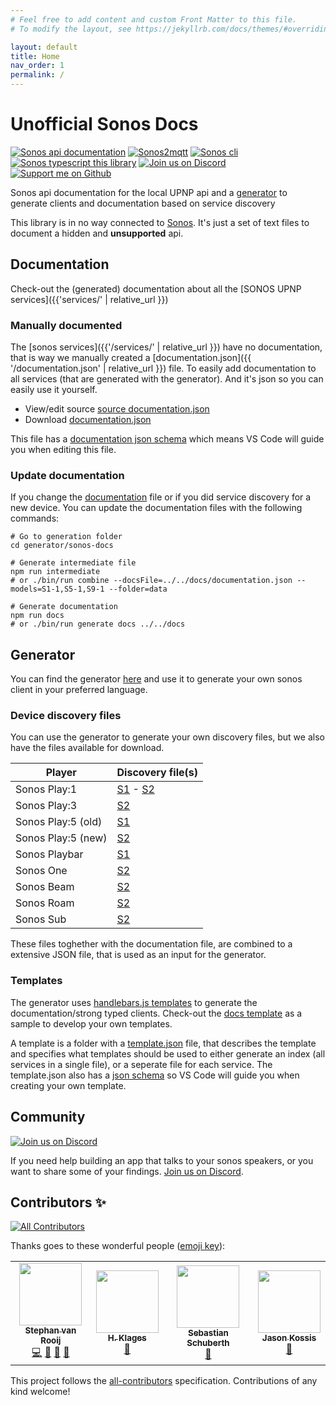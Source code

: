 ```yaml
---
# Feel free to add content and custom Front Matter to this file.
# To modify the layout, see https://jekyllrb.com/docs/themes/#overriding-theme-defaults

layout: default
title: Home
nav_order: 1
permalink: /
---
```


# Unofficial Sonos Docs

[![Sonos api documentation][badge_sonos-docs]][link_sonos-docs]
[![Sonos2mqtt][badge_sonos-mqtt]][link_sonos-mqtt]
[![Sonos cli][badge_sonos-cli]][link_sonos-cli]
[![Sonos typescript this library][badge_sonos-typescript]][link_sonos-typescript]
[![Join us on Discord][badge_discord]][link_discord]
[![Support me on Github][badge_sponsor]][link_sponsor]

Sonos api documentation for the local UPNP api and a [generator](https://github.com/svrooij/sonos-api-docs/tree/main/generator/sonos-docs) to generate clients and documentation based on service discovery

This library is in no way connected to [Sonos](//en.wikipedia.org/wiki/Sonos). It's just a set of text files to document a hidden and **unsupported** api.

## Documentation

Check-out the (generated) documentation about all the [SONOS UPNP services]({{'services/' | relative_url }})

### Manually documented

The [sonos services]({{'/services/' | relative_url }}) have no documentation, that is way we manually created a [documentation.json]({{ '/documentation.json' | relative_url }}) file. To easily add documentation to all services (that are generated with the generator). And it's json so you can easily use it yourself.

- View/edit source [source documentation.json](https://github.com/svrooij/sonos-api-docs/blob/main/docs/documentation.json)
- Download [documentation.json](http://svrooij.io/sonos-api-docs/documentation.json)

This file has a [documentation json schema](https://svrooij.io/sonos-api-docs/schema/documentation.json) which means VS Code will guide you when editing this file.

### Update documentation

If you change the [documentation](#manual-documentation-file) file or if you did service discovery for a new device. You can update the documentation files with the following commands:

```shell
# Go to generation folder
cd generator/sonos-docs

# Generate intermediate file
npm run intermediate
# or ./bin/run combine --docsFile=../../docs/documentation.json --models=S1-1,S5-1,S9-1 --folder=data

# Generate documentation
npm run docs
# or ./bin/run generate docs ../../docs
```

## Generator

You can find the generator [here](https://github.com/svrooij/sonos-api-docs/tree/main/generator/sonos-docs) and use it to generate your own sonos client in your preferred language.

### Device discovery files

You can use the generator to generate your own discovery files, but we also have the files available for download.

| Player | Discovery file(s) |
| ------ | ----------------- |
| Sonos Play:1 | [S1](https://github.com/svrooij/sonos-api-docs/raw/main/generator/sonos-docs/data/sonos-S1-1.json) - [S2](https://github.com/svrooij/sonos-api-docs/raw/main/generator/sonos-docs/data/sonos-S1-2.json) |
| Sonos Play:3 | [S2](https://github.com/svrooij/sonos-api-docs/raw/main/generator/sonos-docs/data/sonos-S3-2.json) |
| Sonos Play:5 (old) | [S1](https://github.com/svrooij/sonos-api-docs/raw/main/generator/sonos-docs/data/sonos-S5-1.json) |
| Sonos Play:5 (new) | [S2](https://github.com/svrooij/sonos-api-docs/raw/main/generator/sonos-docs/data/sonos-S6-2.json) |
| Sonos Playbar | [S1](https://github.com/svrooij/sonos-api-docs/raw/main/generator/sonos-docs/data/sonos-S9-1.json) |
| Sonos One | [S2](https://github.com/svrooij/sonos-api-docs/raw/main/generator/sonos-docs/data/sonos-S13-2.json) |
| Sonos Beam | [S2](https://github.com/svrooij/sonos-api-docs/raw/main/generator/sonos-docs/data/sonos-S14-2.json) |
| Sonos Roam | [S2](https://github.com/svrooij/sonos-api-docs/raw/main/generator/sonos-docs/data/sonos-S27-2.json) |
| Sonos Sub | [S2](https://github.com/svrooij/sonos-api-docs/raw/main/generator/sonos-docs/data/sonos-Sub-2.json) |

These files toghether with the documentation file, are combined to a extensive JSON file, that is used as an input for the generator.

### Templates

The generator uses [handlebars.js templates](https://handlebarsjs.com/) to generate the documentation/strong typed clients. Check-out the [docs template](https://github.com/svrooij/sonos-api-docs/tree/main/generator/sonos-docs/templates/docs) as a sample to develop your own templates.

A template is a folder with a [template.json](https://github.com/svrooij/sonos-api-docs/tree/main/generator/sonos-docs/templates/docs/template.json) file, that describes the template and specifies what templates should be used to either generate an index (all services in a single file), or a seperate file for each service.
The template.json also has a [json schema](https://svrooij.io/sonos-api-docs/schema/template.json) so VS Code will guide you when creating your own template.

## Community

[![Join us on Discord][badge_discord]][link_discord]

If you need help building an app that talks to your sonos speakers, or you want to share some of your findings. [Join us on Discord][link_discord].

## Contributors ✨

<!-- ALL-CONTRIBUTORS-BADGE:START - Do not remove or modify this section -->
[![All Contributors](https://img.shields.io/badge/all_contributors-4-orange.svg?style=flat-square)](#contributors-)
<!-- ALL-CONTRIBUTORS-BADGE:END -->

Thanks goes to these wonderful people ([emoji key](https://allcontributors.org/docs/en/emoji-key)):

<!-- ALL-CONTRIBUTORS-LIST:START - Do not remove or modify this section -->
<!-- prettier-ignore-start -->
<!-- markdownlint-disable -->
<table>
  <tr>
    <td align="center"><a href="https://svrooij.nl"><img src="https://avatars2.githubusercontent.com/u/1292510?v=4?s=100" width="100px;" alt=""/><br /><sub><b>Stephan van Rooij</b></sub></a><br /><a href="https://github.com/svrooij/sonos-api-docs/commits?author=svrooij" title="Code">💻</a> <a href="https://github.com/svrooij/sonos-api-docs/commits?author=svrooij" title="Documentation">📖</a> <a href="#ideas-svrooij" title="Ideas, Planning, & Feedback">🤔</a> <a href="#maintenance-svrooij" title="Maintenance">🚧</a></td>
    <td align="center"><a href="https://github.com/hklages"><img src="https://avatars3.githubusercontent.com/u/17273119?v=4?s=100" width="100px;" alt=""/><br /><sub><b>H. Klages</b></sub></a><br /><a href="https://github.com/svrooij/sonos-api-docs/commits?author=hklages" title="Documentation">📖</a></td>
    <td align="center"><a href="https://github.com/sschuberth"><img src="https://avatars0.githubusercontent.com/u/349154?v=4?s=100" width="100px;" alt=""/><br /><sub><b>Sebastian Schuberth</b></sub></a><br /><a href="https://github.com/svrooij/sonos-api-docs/commits?author=sschuberth" title="Documentation">📖</a></td>
    <td align="center"><a href="https://github.com/jkossis"><img src="https://avatars.githubusercontent.com/u/1247832?v=4?s=100" width="100px;" alt=""/><br /><sub><b>Jason Kossis</b></sub></a><br /><a href="https://github.com/svrooij/sonos-api-docs/commits?author=jkossis" title="Documentation">📖</a></td>
  </tr>
</table>

<!-- markdownlint-restore -->
<!-- prettier-ignore-end -->

<!-- ALL-CONTRIBUTORS-LIST:END -->

This project follows the [all-contributors](https://github.com/all-contributors/all-contributors)
specification. Contributions of any kind welcome!

[badge_discord]: https://img.shields.io/discord/782374564054564875?style=flat-square
[badge_issues]: https://img.shields.io/github/issues/svrooij/node-sonos-ts?style=flat-square
[badge_sonos-cli]: https://img.shields.io/badge/sonos-cli-blue?style=flat-square
[badge_sonos-docs]: https://img.shields.io/badge/sonos-api-blue?style=flat-square
[badge_sonos-mqtt]: https://img.shields.io/badge/sonos-mqtt-blue?style=flat-square
[badge_sonos-typescript]: https://img.shields.io/badge/sonos-typescript-blue?style=flat-square
[badge_sponsor]: https://img.shields.io/badge/Sponsor-on%20Github-red?style=flat-square

[link_discord]: https://discord.gg/ZUdEuhh5RF
[link_sponsor]: https://github.com/sponsors/svrooij
[link_issues]: https://github.com/svrooij/sonos-api-docs/issues
[link_sonos-cli]: https://github.com/svrooij/sonos-cli
[link_sonos-docs]: https://svrooij.io/sonos-api-docs
[link_sonos-mqtt]: https://svrooij.io/sonos2mqtt
[link_sonos-typescript]: https://svrooij.io/node-sonos-ts
